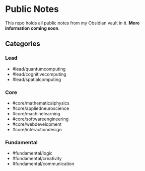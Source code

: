 # Public Notes

This repo holds all public notes from my Obsidian vault in it. **More information coming soon.**

## Categories

### Lead

- #lead/quantumcomputing
- #lead/cognitivecomputing
- #lead/spatialcomputing

### Core

- #core/mathematicalphysics
- #core/appliedneuroscience
- #core/machinelearning
- #core/softwareengineering
- #core/webdevelopment
- #core/interactiondesign

### Fundamental

- #fundamental/logic
- #fundamental/creativity
- #fundamental/communication
